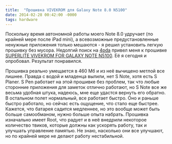 ```yaml
---
title:  "Прошивка VIVEKROM для Galaxy Note 8.0 N5100"
date: 2014-02-28 00:42:00 -0000
tags: hardware
---
```


Поскольку время автономной работы моего Note 8.0 удручает (по крайней мере после iPad mini), а всевозможные предустановленные ненужные приложения только мешаются - я решил установить легкую прошивку без мусора. Недолгий поиск на [4pda](http://www.4pda.ru/forum) привел меня к прошивке [SUPERLITE VIVEKROM FOR GALAXY NOTE N5100](http://forum.xda-developers.com/showthread.php?t=2614102). Её я сегодня и опробовал. Результат понравился.

Прошивка реально умещается в 460 Мб и из неё вычищено метлой все лишнее. Правда с водой и младенца вылили, нет S Note, хотя есть S Planer. S Pen работает на этой прошивке без проблем, так что любые сторонние приложения для заметок отлично работают, но S Note все же весьма удобная штука, надеюсь, мне еще удастся вернуть его обратно. В остальном полет нормальный, все работает быстро. Оно и раньше быстро работало, но сейчас есть ощущение, что стало еще быстрее. Кажется, что батарея садится медленнее, но это вообще может быть больше самообманом, нужно больше опыта набрать. Прошивка изначально имеет Root, что радует и в неё внедрили некоторое количество твиков, которые должны как ускорять работу, так и улучшать управление памятью. Не знаю, насколько они все улучшают, но по крайней мере не делают работу нестабильной.

